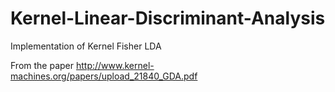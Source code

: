 # Kernel-Linear-Discriminant-Analysis
Implementation of Kernel Fisher LDA 

From the paper http://www.kernel-machines.org/papers/upload_21840_GDA.pdf 
